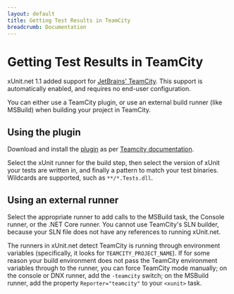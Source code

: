 ```yaml
---
layout: default
title: Getting Test Results in TeamCity
breadcrumb: Documentation
---
```

# Getting Test Results in TeamCity

xUnit.net 1.1 added support for [JetBrains' TeamCity](https://www.jetbrains.com/teamcity/). This support is automatically enabled, and requires no end-user configuration.

You can either use a TeamCity plugin, or use an external build runner (like MSBuild) when building your project in TeamCity.

## Using the plugin

Download and install the [plugin](https://github.com/carlpett/xUnit-TeamCity) as per [Teamcity documentation](https://confluence.jetbrains.com/display/TCD9/Installing+Additional+Plugins). 

Select the xUnit runner for the build step, then select the version of xUnit your tests are written in, and finally a pattern to match your test binaries. Wildcards are supported, such as `**/*.Tests.dll`.

## Using an external runner

Select the appropriate runner to add calls to the MSBuild task, the Console runner, or the .NET Core runner. You cannot use TeamCity's SLN builder, because your SLN file does not have any references to running xUnit.net.

The runners in xUnit.net detect TeamCity is running through environment variables (specifically, it looks for `TEAMCITY_PROJECT_NAME`). If for some reason your build environment does not pass the TeamCity environment variables through to the runner, you can force TeamCity mode manually; on the console or DNX runner, add the `-teamcity` switch; on the MSBuild runner, add the property `Reporter="teamcity"` to your `<xunit>` task.
